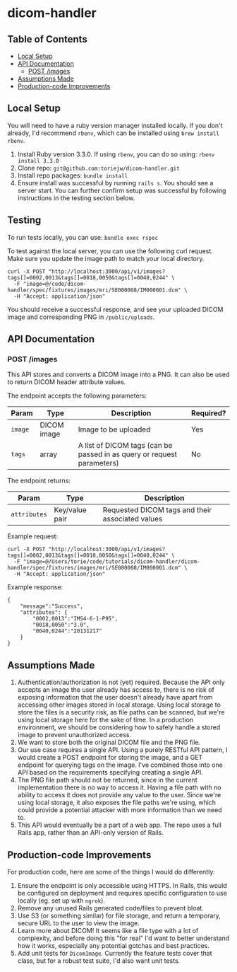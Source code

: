 # dicom-handler

## Table of Contents

- [Local Setup](#local-setup)
- [API Documentation](#api-documentation)
  - [POST /images](#post-images)
- [Assumptions Made](#assumptions-made)
- [Production-code Improvements](#production-code-improvements)

## Local Setup

You will need to have a ruby version manager installed locally. If you don't already, I'd recommend `rbenv`, which can be installed using `brew install rbenv`.

1. Install Ruby version 3.3.0. If using `rbenv`, you can do so using: `rbenv install 3.3.0`
2. Clone repo: `git@github.com:toriejw/dicom-handler.git`
3. Install repo packages: `bundle install`
4. Ensure install was successful by running `rails s`. You should see a server start. You can further confirm setup was successful by following instructions in the testing section below.

## Testing

To run tests locally, you can use: `bundle exec rspec`

To test against the local server, you can use the following curl request. Make sure you update the image path to match your local directory.
```
curl -X POST "http://localhost:3000/api/v1/images?tags[]=0002,0013&tags[]=0018,0050&tags[]=0040,0244" \
  -F "image=@/code/dicom-handler/spec/fixtures/images/mri/SE000008/IM000001.dcm" \
  -H "Accept: application/json"
```
You should receive a successful response, and see your uploaded DICOM image and corresponding PNG in `/public/uploads`.

## API Documentation

### POST /images

This API stores and converts a DICOM image into a PNG. It can also be used to return DICOM header attribute values.

The endpoint accepts the following parameters:


| Param | Type | Description | Required? |
|-------|------|-------|----------|
| `image` | DICOM image | Image to be uploaded| Yes |
| `tags` | array | A list of DICOM tags (can be passed in as query or request parameters) | No |

The endpoint returns:

| Param | Type | Description |
|-------|------|-------|
| `attributes` | Key/value pair | Requested DICOM tags and their associated values|

Example request:
```
curl -X POST "http://localhost:3000/api/v1/images?tags[]=0002,0013&tags[]=0018,0050&tags[]=0040,0244" \
  -F "image=@/Users/torie/code/tutorials/dicom-handler/dicom-handler/spec/fixtures/images/mri/SE000008/IM000001.dcm" \
  -H "Accept: application/json"
```

Example response:
```
{
    "message":"Success",
    "attributes": {
        "0002,0013":"IMS4-6-1-P95",
        "0018,0050":"3.0",
        "0040,0244":"20131217"
    }
}
```

## Assumptions Made

1. Authentication/authorization is not (yet) required. Because the API only accepts an image the user already has access to, there is no risk of exposing information that the user doesn't already have apart from accessing other images stored in local storage. Using local storage to store the files is a security risk, as file paths can be scanned, but we're using local storage here for the sake of time. In a production environment, we should be considering how to safely handle a stored image to prevent unauthorized access.
2. We want to store both the original DICOM file and the PNG file.
3. Our use case requires a single API. Using a purely RESTful API pattern, I would create a POST endpoint for storing the image, and a GET endpoint for querying tags on the image. I've combined those into one API based on the requirements specifying creating a single API.
4. The PNG file path should not be returned, since in the current implementation there is no way to access it. Having a file path with no ability to access it does not provide any value to the user. Since we're using local storage, it also exposes the file paths we're using, which could provide a potential attacker with more information than we need to.
5. This API would eventually be a part of a web app. The repo uses a full Rails app, rather than an API-only version of Rails.

## Production-code Improvements

For production code, here are some of the things I would do differently:

1. Ensure the endpoint is only accessible using HTTPS. In Rails, this would be configured on deployment and requires specific configuration to use locally (eg. set up with `ngrok`).
1. Remove any unused Rails generated code/files to prevent bloat.
2. Use S3 (or something similar) for file storage, and return a temporary, secure URL to the user to view the image.
3. Learn more about DICOM! It seems like a file type with a lot of complexity, and before doing this "for real" I'd want to better understand how it works, especially any potential gotchas and best practices.
4. Add unit tests for `DicomImage`. Currently the feature tests cover that class, but for a robust test suite, I'd also want unit tests.